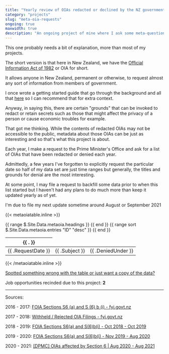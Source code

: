 ```yaml
---
title: "Yearly review of OIAs redacted or declined by the NZ government"
category: "projects"
slug: "meta-oia-requests"
ongoing: true
maxwidth: true
description: "An ongoing project of mine where I ask some meta-questions about documents that are redacted each year in New Zealand"
---
```


This one probably needs a bit of explanation, more than most of my projects.

The short version is that here in New Zealand, we have the [Official Information Act of 1982](https://en.wikipedia.org/wiki/Official_Information_Act_1982) or OIA for short.

It allows anyone in New Zealand, permanent or otherwise, to request almost any sort of information from members of government.

I once wrote a getting started guide that go through the background and all that [here](/blog/nz-oia-guide) so I can recommend that for extra context.

Anyway, in saying this, there are certain "grounds" that can be invoked to redact or retain secrets such as those that might affect the privacy of a person or cause economic troubles for example.

That got me thinking. While the contents of redacted OIAs may not be accessible to the public, metadata about those OIAs can be just as interesting and so that's what this project is about.

Each year, I make a request to the Prime Minister's Office and ask for a list of OIAs that have been redacted or denied each year.

Admittedly, a few years I've forgotten to explicitly request the particular date so half of my data set are just time ranges but generally, the titles and grounds for denial are the most interesting.

At some point, I may file a request to backfill some data prior to when this list started but I haven't had any plans to do much more than keep it updated yearly as of yet.

I'm due to file my next update sometime around August or September 2021

{{< metaoiatable.inline >}}
<table>
  <thead>
    <tr>
      {{ range $.Site.Data.metaoia.headings }}
      <th>{{ . }}</th>
      {{ end }}
    </tr>
  </thead>
  <tbody>
    {{ range sort $.Site.Data.metaoia.entries "ID" "desc" }}
      <tr>
        <td>{{ .RequestDate }}</td>
        <td>{{ .Subject }}</td>
        <td>{{ .DeniedUnder }}</td>
      </tr>
    {{ end }}
  </tbody>
</table>
{{< /metaoiatable.inline >}}

[Spotted something wrong with the table or just want a copy of the data?](https://github.com/marcus-crane/utf9k/blob/live/data/metaoia.yml)

Job opportunities recinded due to this project: **2**

---

Sources:

2016 - 2017: [FOIA Sections S6 (a) and S (6) b (i) - fyi.govt.nz](https://fyi.org.nz/request/4578-foia-sections-s6-a-and-s-6-b-i#incoming-14960)

2017 - 2018: [Withheld / Rejected OIA Filings - fyi.govt.nz](https://fyi.org.nz/request/6763-withheld-rejected-oia-filings#incoming-22439)

2018 - 2019: [FOIA Sections S6(a) and S(6)b(i) - Oct 2018 - Oct 2019](https://fyi.org.nz/request/11587-foia-sections-s6-a-and-s-6-b-i-oct-2018-oct-2019)

2019 - 2020: [FOIA Sections S6(a) and S(6)b(i) - Nov 2019 - Aug 2020](https://fyi.org.nz/request/13527-foia-sections-s6-a-and-s-6-b-i-nov-2019-aug-2020)

2020 - 2021: [[DPMC] OIAs affected by Section 6 | Aug 2020 - Aug 2021](https://fyi.org.nz/request/16579-dpmc-oias-affected-by-section-6-aug-2020-aug-2021)